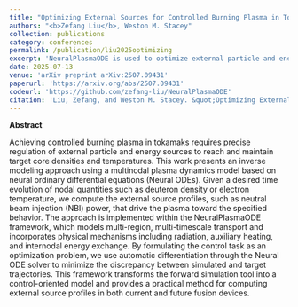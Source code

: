 ```yaml
---
title: "Optimizing External Sources for Controlled Burning Plasma in Tokamaks with Neural Ordinary Differential Equations"
authors: "<b>Zefang Liu</b>, Weston M. Stacey"
collection: publications
category: conferences
permalink: /publication/liu2025optimizing
excerpt: 'NeuralPlasmaODE is used to optimize external particle and energy sources in tokamaks by solving inverse problems that guide plasma toward desired core conditions through differentiable control.'
date: 2025-07-13
venue: 'arXiv preprint arXiv:2507.09431'
paperurl: 'https://arxiv.org/abs/2507.09431'
codeurl: 'https://github.com/zefang-liu/NeuralPlasmaODE'
citation: 'Liu, Zefang, and Weston M. Stacey. &quot;Optimizing External Sources for Controlled Burning Plasma in Tokamaks with Neural Ordinary Differential Equations.&quot; <i>arXiv preprint arXiv:2507.09431</i> (2025).'
---
```


**Abstract**

Achieving controlled burning plasma in tokamaks requires precise regulation of external particle and energy sources to reach and maintain target core densities and temperatures. This work presents an inverse modeling approach using a multinodal plasma dynamics model based on neural ordinary differential equations (Neural ODEs). Given a desired time evolution of nodal quantities such as deuteron density or electron temperature, we compute the external source profiles, such as neutral beam injection (NBI) power, that drive the plasma toward the specified behavior. The approach is implemented within the NeuralPlasmaODE framework, which models multi-region, multi-timescale transport and incorporates physical mechanisms including radiation, auxiliary heating, and internodal energy exchange. By formulating the control task as an optimization problem, we use automatic differentiation through the Neural ODE solver to minimize the discrepancy between simulated and target trajectories. This framework transforms the forward simulation tool into a control-oriented model and provides a practical method for computing external source profiles in both current and future fusion devices.
